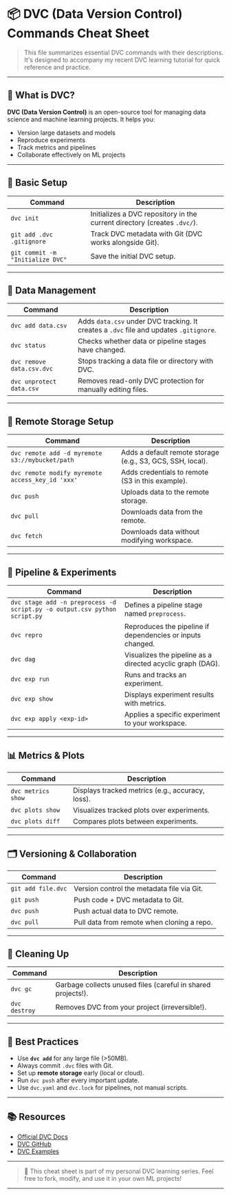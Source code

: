 # 📦 DVC (Data Version Control) Commands Cheat Sheet

> This file summarizes essential DVC commands with their descriptions. It's designed to accompany my recent DVC learning tutorial for quick reference and practice.

---

## 📖 What is DVC?

**DVC (Data Version Control)** is an open-source tool for managing data science and machine learning projects. It helps you:
- Version large datasets and models
- Reproduce experiments
- Track metrics and pipelines
- Collaborate effectively on ML projects

---

## 🔧 Basic Setup

| Command | Description |
|--------|-------------|
| `dvc init` | Initializes a DVC repository in the current directory (creates `.dvc/`). |
| `git add .dvc .gitignore` | Track DVC metadata with Git (DVC works alongside Git). |
| `git commit -m "Initialize DVC"` | Save the initial DVC setup. |

---

## 📁 Data Management

| Command | Description |
|--------|-------------|
| `dvc add data.csv` | Adds `data.csv` under DVC tracking. It creates a `.dvc` file and updates `.gitignore`. |
| `dvc status` | Checks whether data or pipeline stages have changed. |
| `dvc remove data.csv.dvc` | Stops tracking a data file or directory with DVC. |
| `dvc unprotect data.csv` | Removes read-only DVC protection for manually editing files. |

---

## 🚚 Remote Storage Setup

| Command | Description |
|--------|-------------|
| `dvc remote add -d myremote s3://mybucket/path` | Adds a default remote storage (e.g., S3, GCS, SSH, local). |
| `dvc remote modify myremote access_key_id 'xxx'` | Adds credentials to remote (S3 in this example). |
| `dvc push` | Uploads data to the remote storage. |
| `dvc pull` | Downloads data from the remote. |
| `dvc fetch` | Downloads data without modifying workspace. |

---

## 🧪 Pipeline & Experiments

| Command | Description |
|--------|-------------|
| `dvc stage add -n preprocess -d script.py -o output.csv python script.py` | Defines a pipeline stage named `preprocess`. |
| `dvc repro` | Reproduces the pipeline if dependencies or inputs changed. |
| `dvc dag` | Visualizes the pipeline as a directed acyclic graph (DAG). |
| `dvc exp run` | Runs and tracks an experiment. |
| `dvc exp show` | Displays experiment results with metrics. |
| `dvc exp apply <exp-id>` | Applies a specific experiment to your workspace. |

---

## 📊 Metrics & Plots

| Command | Description |
|--------|-------------|
| `dvc metrics show` | Displays tracked metrics (e.g., accuracy, loss). |
| `dvc plots show` | Visualizes tracked plots over experiments. |
| `dvc plots diff` | Compares plots between experiments. |

---

## 🗂 Versioning & Collaboration

| Command | Description |
|--------|-------------|
| `git add file.dvc` | Version control the metadata file via Git. |
| `git push` | Push code + DVC metadata to Git. |
| `dvc push` | Push actual data to DVC remote. |
| `dvc pull` | Pull data from remote when cloning a repo. |

---

## 🧹 Cleaning Up

| Command | Description |
|--------|-------------|
| `dvc gc` | Garbage collects unused files (careful in shared projects!). |
| `dvc destroy` | Removes DVC from your project (irreversible!). |

---

## 📎 Best Practices

- Use **`dvc add`** for any large file (>50MB).
- Always commit `.dvc` files with Git.
- Set up **remote storage** early (local or cloud).
- Run `dvc push` after every important update.
- Use `dvc.yaml` and `dvc.lock` for pipelines, not manual scripts.

---

## 📚 Resources

- [Official DVC Docs](https://dvc.org/doc)
- [DVC GitHub](https://github.com/iterative/dvc)
- [DVC Examples](https://github.com/iterative/dvc-examples)

---

> 🔁 This cheat sheet is part of my personal DVC learning series. Feel free to fork, modify, and use it in your own ML projects!

---

